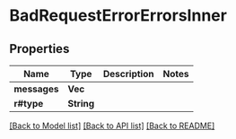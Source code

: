 # BadRequestErrorErrorsInner

## Properties

Name | Type | Description | Notes
------------ | ------------- | ------------- | -------------
**messages** | **Vec<String>** |  | 
**r#type** | **String** |  | 

[[Back to Model list]](../README.md#documentation-for-models) [[Back to API list]](../README.md#documentation-for-api-endpoints) [[Back to README]](../README.md)


